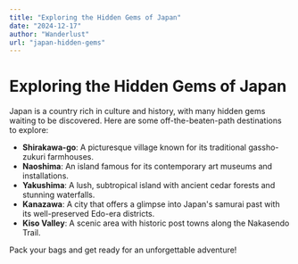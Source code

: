 ```yaml
---
title: "Exploring the Hidden Gems of Japan"
date: "2024-12-17"
author: "Wanderlust"
url: "japan-hidden-gems"
---
```


# Exploring the Hidden Gems of Japan

Japan is a country rich in culture and history, with many hidden gems waiting to be discovered. Here are some off-the-beaten-path destinations to explore:

- **Shirakawa-go**: A picturesque village known for its traditional gassho-zukuri farmhouses.
- **Naoshima**: An island famous for its contemporary art museums and installations.
- **Yakushima**: A lush, subtropical island with ancient cedar forests and stunning waterfalls.
- **Kanazawa**: A city that offers a glimpse into Japan's samurai past with its well-preserved Edo-era districts.
- **Kiso Valley**: A scenic area with historic post towns along the Nakasendo Trail.

Pack your bags and get ready for an unforgettable adventure!
